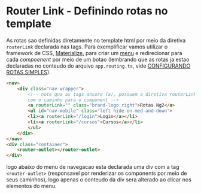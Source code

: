 # __Router Link - Definindo rotas no template__

As rotas sao definidas diretamente no template html por meio da diretiva `routerLink` declarada nas tags. Para exemplificar vamos utilizar o framework de CSS, [Materialize](http://archives.materializecss.com/0.100.2/), para criar um [menu](http://archives.materializecss.com/0.100.2/navbar.html) e redirecionar para cada _compoenent_ por meio de um botao (lembrando que as rotas ja estao declaradas no conteudo do arquivo `app.routing.ts`, vide [CONFIGURANDO ROTAS SIMPLES](02-configurando-rotas-simples.md)).

```HTML
<nav>
    <div class="nav-wrapper">
        <!-- note qua as tags ancora (a), possuem a diretiva routerLink
        com o caminho para o component -->
        <a routerLink="" class="brand-logo right">Rotas Ng2</a>
        <ul id="nav-mobile" class="left hide-on-med-and-down">
        <li><a routerLink="/login">Login</a></li>
        <li><a routerLink="/cursos">Cursos</a></li>
        </ul>
    </div>
</nav>
<div class="container">
    <router-outlet></router-outlet>
</div>
```

logo abaixo do menu de navegacao esta declarada uma div com a tag `<router-outlet>` (responsavel por renderizar os components por meio de seus caminhos), logo apenas o conteudo da div sera alterado ao clicar nos elementos do menu.
